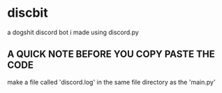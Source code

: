 # discbit
a dogshit discord bot i made using discord.py

## A QUICK NOTE BEFORE YOU COPY PASTE THE CODE
make a file called 'discord.log' in the same file directory as the 'main.py'